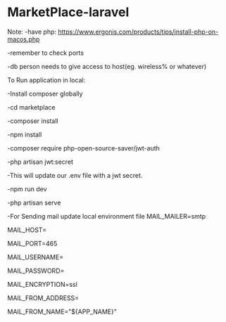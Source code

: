 # MarketPlace-laravel

Note:
-have php: https://www.ergonis.com/products/tips/install-php-on-macos.php

-remember to check ports

-db person needs to give access to host(eg. wireless% or whatever)

To Run application in local:

-Install composer globally

-cd marketplace

-composer install

-npm install

-composer require php-open-source-saver/jwt-auth

-php artisan jwt:secret

-This will update our .env file with a jwt secret.

-npm run dev

-php artisan serve

-For Sending mail update local environment file
MAIL_MAILER=smtp

MAIL_HOST=

MAIL_PORT=465

MAIL_USERNAME=

MAIL_PASSWORD=

MAIL_ENCRYPTION=ssl

MAIL_FROM_ADDRESS=

MAIL_FROM_NAME="${APP_NAME}"
